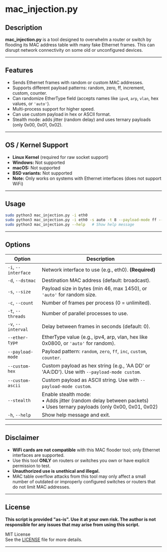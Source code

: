 <!--
KEYWORDS: MAC flooder, MAC flooding tool, MAC address table overflow, Ethernet attack, switch flooding, network security testing, MAC spoofing, MAC table attack, Layer 2 attack, network penetration testing, Python MAC flood, MAC address injection, switch DoS, MAC table poisoning, network audit, security tool, ethical hacking, penetration test, L2 MAC flood, broadcast storm, custom Ethernet frame, raw socket, Linux network tool
-->

# mac_injection.py




## Description

**mac_injection.py** is a tool designed to overwhelm a router or switch by flooding its MAC address table with many fake Ethernet frames. This can disrupt network connectivity on some old or unconfigured devices.

---

## Features

- Sends Ethernet frames with random or custom MAC addresses.
- Supports different payload patterns: random, zero, ff, increment, custom, counter.
- Can randomize EtherType field (accepts names like `ipv4`, `arp`, `vlan`, hex values, or `'auto'`).
- Multi-process support for higher speed.
- Can use custom payload in hex or ASCII format.
- Stealth mode: adds jitter (random delay) and uses ternary payloads (only 0x00, 0x01, 0x02).

---

## OS / Kernel Support

- **Linux Kernel** (required for raw socket support)
- **Windows:** Not supported
- **macOS:** Not supported
- **BSD variants:** Not supported
- **Note:** Only works on systems with Ethernet interfaces (does not support WiFi)

---

## Usage

```sh
sudo python3 mac_injection.py -i eth0
sudo python3 mac_injection.py -i eth0 -s auto -t 8 --payload-mode ff --ether-type arp
sudo python3 mac_injection.py --help   # Show help message
```

---

## Options

| Option                        | Description                                                                                      |
|-------------------------------|--------------------------------------------------------------------------------------------------|
| `-i`, `--interface`           | Network interface to use (e.g., eth0). **(Required)**                                            |
| `-d`, `--dstmac`              | Destination MAC address (default: broadcast).                                                    |
| `-s`, `--size`                | Payload size in bytes (min 46, max 1450), or `'auto'` for random size.                           |
| `-c`, `--count`               | Number of frames per process (0 = unlimited).                                                    |
| `-t`, `--threads`             | Number of parallel processes to use.                                                             |
| `-v`, `--interval`            | Delay between frames in seconds (default: 0).                                                    |
| `--ether-type`                | EtherType value (e.g., ipv4, arp, vlan, hex like 0x0800, or `'auto'` for random).                |
| `--payload-mode`              | Payload pattern: `random`, `zero`, `ff`, `inc`, `custom`, `counter`.                             |
| `--custom-hex`                | Custom payload as hex string (e.g., 'AA DD' or 'AA:DD'). Use with `--payload-mode custom`.       |
| `--custom-ascii`              | Custom payload as ASCII string. Use with `--payload-mode custom`.                                |
| `--stealth`                   | Enable stealth mode:<br>• Adds jitter (random delay between packets)<br>• Uses ternary payloads (only 0x00, 0x01, 0x02) |
| `-h`, `--help`                | Show help message and exit.                                                                      |

---

## Disclaimer

- **WiFi cards are not compatible** with this MAC flooder tool; only Ethernet interfaces are supported.
- Use this tool **ONLY** on routers or switches you own or have explicit permission to test.
- **Unauthorized use is unethical and illegal.**
- MAC table overflow attacks from this tool may only affect a small number of outdated or improperly configured switches or routers that do not limit MAC addresses.

---

## License

**This script is provided "as-is". Use it at your own risk. The author is not responsible for any issues that may arise from using this script.**

MIT License  
See the [LICENSE](LICENSE) file for more details.

---
